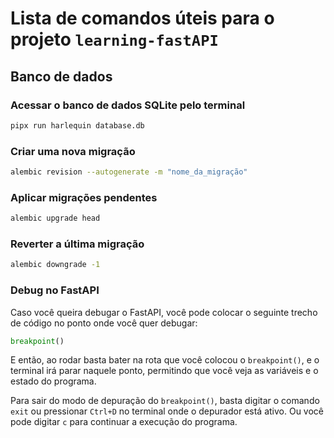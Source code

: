 # Lista de comandos úteis para o projeto `learning-fastAPI`

## Banco de dados

### Acessar o banco de dados SQLite pelo terminal

```bash
pipx run harlequin database.db
```

### Criar uma nova migração

```bash
alembic revision --autogenerate -m "nome_da_migração"
```

### Aplicar migrações pendentes

```bash
alembic upgrade head
```

### Reverter a última migração

```bash
alembic downgrade -1
```

### Debug no FastAPI
Caso você queira debugar o FastAPI, você pode colocar o seguinte trecho de código no ponto onde você quer debugar:

```python
breakpoint()
```
E então, ao rodar basta bater na rota que você colocou o `breakpoint()`, e o terminal irá parar naquele ponto, permitindo que você veja as variáveis e o estado do programa.

Para sair do modo de depuração do `breakpoint()`, basta digitar o comando `exit` ou pressionar `Ctrl+D` no terminal onde o depurador está ativo. Ou você pode digitar `c` para continuar a execução do programa.

